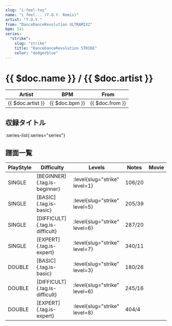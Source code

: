 ```yaml
---
slug: "i-feel-toy"
name: "i feel... (T.O.Y. Remix)"
artist: "T.O.Y."
from: "DanceDanceRevolution ULTRAMIX2"
bpm: 141
series:
  "strike":
    slug: "strike"
    title: "DanceDanceRevolution STRIKE"
    color: "dodgerblue"
---
```


# {{ $doc.name }} / {{ $doc.artist }}

|Artist|BPM|From|
|------|---|----|
|{{ $doc.artist }}|{{ $doc.bpm }}|{{ $doc.from }}|

## 収録タイトル

:series-list{:series="series"}

## 譜面一覧

|PlayStyle|Difficulty|Levels|Notes|Movie|
|---------|----------|------|-----|-----|
|SINGLE|[BEGINNER]{.tag.is-beginner}|:level{slug="strike" level=1}|106/20||
|SINGLE|[BASIC]{.tag.is-basic}|:level{slug="strike" level=5}|205/39||
|SINGLE|[DIFFICULT]{.tag.is-difficult}|:level{slug="strike" level=6}|287/20||
|SINGLE|[EXPERT]{.tag.is-expert}|:level{slug="strike" level=7}|340/11||
|DOUBLE|[BASIC]{.tag.is-basic}|:level{slug="strike" level=3}|180/26||
|DOUBLE|[DIFFICULT]{.tag.is-difficult}|:level{slug="strike" level=6}|245/16||
|DOUBLE|[EXPERT]{.tag.is-expert}|:level{slug="strike" level=8}|404/4||
